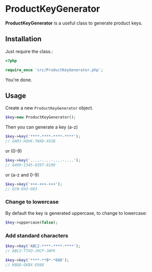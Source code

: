 ProductKeyGenerator
===================

**ProductKeyGenerator** is a useful class to generate product keys.

## Installation

Just require the class.:

``` php
<?php

require_once 'src/ProductKeyGenerator.php';
```

You're done.


## Usage


Create a new ```ProductKeyGenerator``` object.

``` php
$key=new ProductKeyGenerator();
```

Then you can generate a key (a-z)

``` php
$key->key('****-****-****-****');
// GAMJ-HQVK-TWXD-XOIB
```

or (0-9)

``` php
$key->key('....-....-....-....');
// 8499-1345-0397-0109
```

or (a-z and 0-9)

``` php
$key->key('+++-+++-+++');
// GCW-EH3-083
```


### Change to lowercase

By default the key is generated uppercase, to change to lowercase:

``` php
$key->uppercase(false);
```

### Add standard characters


``` php
$key->key('ABC2-****-****-****');
// ABC2-TTXO-JHCP-JWFK

$key->key('****-**B*-*888');
// KBQQ-GKBX-E888
```
